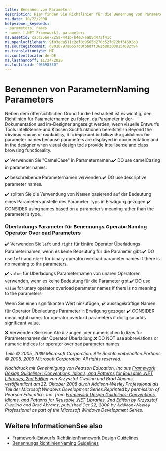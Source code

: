 ```yaml
---
title: Benennen von Parametern
description: Hier finden Sie Richtlinien für die Benennung von Parametern. Verwenden Sie beispielsweise beschreibende Parameternamen & Camel-Schreibweise, & Sie die Benennung basierend auf der Bedeutung anstelle des Typs in Erwägung gezogen.
ms.date: 10/22/2008
helpviewer_keywords:
- parameters, names
- names [.NET Framework], parameters
ms.assetid: ca3c956e-725a-441b-b4e3-eab5d472f41c
ms.openlocfilehash: 9f03eda511c2ef0c9565d270c52fd72bf54692d8
ms.sourcegitcommit: d8020797a6657d0fbbdff362b80300815f682f94
ms.translationtype: MT
ms.contentlocale: de-DE
ms.lasthandoff: 11/24/2020
ms.locfileid: "95698350"
---
```

# <a name="naming-parameters"></a><span data-ttu-id="4c9e1-104">Benennen von Parametern</span><span class="sxs-lookup"><span data-stu-id="4c9e1-104">Naming Parameters</span></span>

<span data-ttu-id="4c9e1-105">Neben dem offensichtlichen Grund für die Lesbarkeit ist es wichtig, den Richtlinien für Parameternamen zu folgen, da Parameter in der-Dokumentation und im-Designer angezeigt werden, wenn visuelle Entwurfs Tools IntelliSense-und Klassen Suchfunktionen bereitstellen.</span><span class="sxs-lookup"><span data-stu-id="4c9e1-105">Beyond the obvious reason of readability, it is important to follow the guidelines for parameter names because parameters are displayed in documentation and in the designer when visual design tools provide Intellisense and class browsing functionality.</span></span>

 <span data-ttu-id="4c9e1-106">✔️ Verwenden Sie "CamelCase" in Parameternamen.</span><span class="sxs-lookup"><span data-stu-id="4c9e1-106">✔️ DO use camelCasing in parameter names.</span></span>

 <span data-ttu-id="4c9e1-107">✔️ beschreibende Parameternamen verwenden.</span><span class="sxs-lookup"><span data-stu-id="4c9e1-107">✔️ DO use descriptive parameter names.</span></span>

 <span data-ttu-id="4c9e1-108">✔️ sollten Sie die Verwendung von Namen basierend auf der Bedeutung eines Parameters anstelle des Parameter Typs in Erwägung gezogen.</span><span class="sxs-lookup"><span data-stu-id="4c9e1-108">✔️ CONSIDER using names based on a parameter’s meaning rather than the parameter’s type.</span></span>

### <a name="naming-operator-overload-parameters"></a><span data-ttu-id="4c9e1-109">Überladungs Parameter für Benennungs Operator</span><span class="sxs-lookup"><span data-stu-id="4c9e1-109">Naming Operator Overload Parameters</span></span>

 <span data-ttu-id="4c9e1-110">✔️ Verwenden Sie `left` und `right` für binäre Operator Überladungs Parameternamen, wenn es keine Bedeutung für die Parameter gibt.</span><span class="sxs-lookup"><span data-stu-id="4c9e1-110">✔️ DO use `left` and `right` for binary operator overload parameter names if there is no meaning to the parameters.</span></span>

 <span data-ttu-id="4c9e1-111">✔️ `value` für Überladungs Parameternamen von unären Operatoren verwenden, wenn es keine Bedeutung für die Parameter gibt.</span><span class="sxs-lookup"><span data-stu-id="4c9e1-111">✔️ DO use `value` for unary operator overload parameter names if there is no meaning to the parameters.</span></span>

 <span data-ttu-id="4c9e1-112">Wenn Sie einen signifikanten Wert hinzufügen, ✔️ aussagekräftige Namen für Operator Überladungs Parameter in Erwägung gezogen.</span><span class="sxs-lookup"><span data-stu-id="4c9e1-112">✔️ CONSIDER meaningful names for operator overload parameters if doing so adds significant value.</span></span>

 <span data-ttu-id="4c9e1-113">❌ Verwenden Sie keine Abkürzungen oder numerischen Indizes für Parameternamen der Operator Überladung.</span><span class="sxs-lookup"><span data-stu-id="4c9e1-113">❌ DO NOT use abbreviations or numeric indices for operator overload parameter names.</span></span>

 <span data-ttu-id="4c9e1-114">*Teile © 2005, 2009 Microsoft Corporation. Alle Rechte vorbehalten.*</span><span class="sxs-lookup"><span data-stu-id="4c9e1-114">*Portions © 2005, 2009 Microsoft Corporation. All rights reserved.*</span></span>

 <span data-ttu-id="4c9e1-115">*Nachdruck mit Genehmigung von Pearson Education, Inc aus [Framework Design Guidelines: Conventions, Idioms, and Patterns for Reusable .NET Libraries, 2nd Edition](https://www.informit.com/store/framework-design-guidelines-conventions-idioms-and-9780321545619) von Krzysztof Cwalina und Brad Abrams, veröffentlicht am 22. Oktober 2008 durch Addison-Wesley Professional als Teil der Microsoft Windows Development Series.*</span><span class="sxs-lookup"><span data-stu-id="4c9e1-115">*Reprinted by permission of Pearson Education, Inc. from [Framework Design Guidelines: Conventions, Idioms, and Patterns for Reusable .NET Libraries, 2nd Edition](https://www.informit.com/store/framework-design-guidelines-conventions-idioms-and-9780321545619) by Krzysztof Cwalina and Brad Abrams, published Oct 22, 2008 by Addison-Wesley Professional as part of the Microsoft Windows Development Series.*</span></span>

## <a name="see-also"></a><span data-ttu-id="4c9e1-116">Weitere Informationen</span><span class="sxs-lookup"><span data-stu-id="4c9e1-116">See also</span></span>

- [<span data-ttu-id="4c9e1-117">Framework-Entwurfs Richtlinien</span><span class="sxs-lookup"><span data-stu-id="4c9e1-117">Framework Design Guidelines</span></span>](index.md)
- [<span data-ttu-id="4c9e1-118">Benennungs Richtlinien</span><span class="sxs-lookup"><span data-stu-id="4c9e1-118">Naming Guidelines</span></span>](naming-guidelines.md)
